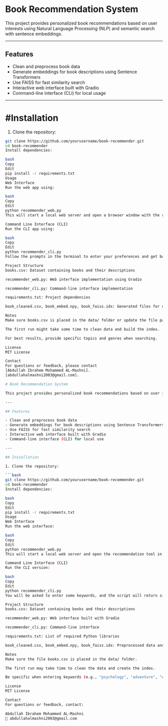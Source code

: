 # Book Recommendation System

This project provides personalized book recommendations based on user interests using Natural Language Processing (NLP) and semantic search with sentence embeddings.

---

## Features

- Clean and preprocess book data
- Generate embeddings for book descriptions using Sentence Transformers
- Use FAISS for fast similarity search
- Interactive web interface built with Gradio
- Command-line interface (CLI) for local usage

---

# #Installation

1. Clone the repository:

```bash
git clone https://github.com/yourusername/book-recommender.git
cd book-recommender
Install dependencies:

bash
Copy
Edit
pip install -r requirements.txt
Usage
Web Interface
Run the web app using:

bash
Copy
Edit
python recommender_web.py
This will start a local web server and open a browser window with the recommendation interface.

Command Line Interface (CLI)
Run the CLI app using:

bash
Copy
Edit
python recommender_cli.py
Follow the prompts in the terminal to enter your preferences and get book recommendations.

Project Structure
books.csv: Dataset containing books and their descriptions

recommender_web.py: Web interface implementation using Gradio

recommender_cli.py: Command-line interface implementation

requirements.txt: Project dependencies

book_cleaned.csv, book_embed.npy, book_faiss.idx: Generated files for cleaned data and search index

Notes
Make sure books.csv is placed in the data/ folder or update the file path accordingly in the scripts.

The first run might take some time to clean data and build the index.

For best results, provide specific topics and genres when searching.

License
MIT License

Contact
For questions or feedback, please contact
[Abdullah Ibrahem Mohammed AL-Mashni].  
[abdullahalmashni2003@gmail.com].

# Book Recommendation System

This project provides personalized book recommendations based on user interests using Natural Language Processing (NLP) and semantic search with sentence embeddings.

---

## Features

- Clean and preprocess book data
- Generate embeddings for book descriptions using Sentence Transformers
- Use FAISS for fast similarity search
- Interactive web interface built with Gradio
- Command-line interface (CLI) for local use

---

## Installation

1. Clone the repository:

```bash
git clone https://github.com/yourusername/book-recommender.git
cd book-recommender
Install dependencies:

bash
Copy
Edit
pip install -r requirements.txt
Usage
Web Interface
Run the web interface:

bash
Copy
Edit
python recommender_web.py
This will start a local web server and open the recommendation tool in your browser.

Command Line Interface (CLI)
Run the CLI version:

bash
Copy
Edit
python recommender_cli.py
You will be asked to enter some keywords, and the script will return similar books.

Project Structure
books.csv: Dataset containing books and their descriptions

recommender_web.py: Web interface built with Gradio

recommender_cli.py: Command-line interface

requirements.txt: List of required Python libraries

book_cleaned.csv, book_embed.npy, book_faiss.idx: Preprocessed data and search index

Notes
Make sure the file books.csv is placed in the data/ folder.

The first run may take time to clean the data and create the index.

Be specific when entering keywords (e.g., "psychology", "adventure", "AI").

License
MIT License

Contact
For questions or feedback, contact:

Abdullah Ibrahem Mohammed AL-Mashni
📧 abdullahalmashni2003@gmail.com

